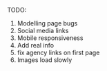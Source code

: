 TODO:
1. Modelling page bugs
2. Social media links
3. Mobile responsiveness
4. Add real info
5. fix agency links on first page
6. Images load slowly